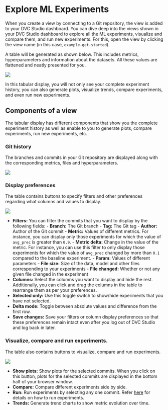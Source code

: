 # Explore ML Experiments

When you create a view by connecting to a Git repository, the view is added to
your DVC Studio dashboard. You can dive deep into the views shown in your DVC
Studio dashboard to explore all the ML experiments, visualize and compare them,
and run new experiments. For this, open the view by clicking the view name (in
this case, `example-get-started`).

A table will be generated as shown below. This includes metrics, hyperparameters
and information about the datasets. All these values are flattened and neatly
presented for you.

![](https://static.iterative.ai/img/studio/view_components.png)

In this tabular display, you will not only see your complete experiment history,
you can also generate plots, visualize trends, compare experiments, and even run
new experiments.

## Components of a view

The tabular display has different components that show you the complete
experiment history as well as enable to you to generate plots, compare
experiments, run new experiments, etc.

### Git history

The branches and commits in your Git repository are displayed along with the
corresponding metrics, files and hyperparameters.

![](https://static.iterative.ai/img/studio/view_components_1.gif)

### Display preferences

The table contains buttons to specify filters and other preferences regarding
what columns and values to display.

![](https://static.iterative.ai/img/studio/view_components_2.gif)

- **Filters:** You can filter the commits that you want to display by the
  following fields: - **Branch:** The Git branch - **Tag:** The Git tag -
  **Author:** Author of the Git commit - **Metric:** Values of different
  metrics. For instance, you can display only those experiments for which the
  value of `avg_prec` is greater than `0.9`. - **Metric delta:** Change in the
  value of the metric. For instance, you can use this filter to only display
  those experiments for which the value of `avg_prec` changed by more than `0.1`
  compared to the baseline experiment. - **Param:** Values of different
  parameters - **File size:** Size of the data, model and other files
  corresponding to your experiments - **File changed:** Whether or not any given
  file changed in the experiment
- **Columns:** Select the columns you want to display and hide the rest.
  Additionally, you can click and drag the columns in the table to rearrange
  them as per your preferences.
- **Selected only:** Use this toggle switch to show/hide experiments that you
  have not selected.
- **Delta mode:** Toggle between absolute values and difference from the first
  row.
- **Save changes:** Save your filters or column display preferences so that
  these preferences remain intact even after you log out of DVC Studio and log
  back in later.

### Visualize, compare and run experiments.

The table also contains buttons to visualize, compare and run experiments.

![](https://static.iterative.ai/img/studio/view_components_3.gif)

- **Show plots:** Show plots for the selected commits. When you click on this
  button, plots for the selected commits are displayed in the bottom half of
  your browser window.
- **Compare:** Compare different experiments side by side.
- **Run:** Run experiments by selecting any one commit. Refer
  [here](/doc/studio/user-guide/run-experiments) for details on how to run
  experiments.
- **Trends:** Generate trend charts to show metric evolution over time.
